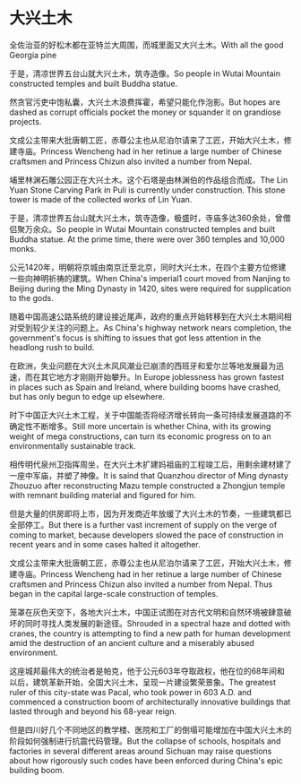 # 大兴土木

<p><span class="chinese">全佐治亚的好松木都在亚特兰大周围，而城里面又大兴土木。</span><span class="english">With all the good Georgia pine</span></p>

<p><span class="chinese">于是，清凉世界五台山就大兴土木，筑寺造像。</span><span class="english">So people in Wutai Mountain constructed temples and built Buddha statue.</span></p>

<p><span class="chinese">然贪官污吏中饱私囊，大兴土木浪费挥霍，希望只能化作泡影。</span><span class="english">But hopes are dashed as corrupt officials pocket the money or squander it on grandiose projects.</span></p>

<p><span class="chinese">文成公主带来大批唐朝工匠，赤尊公主也从尼泊尔请来了工匠，开始大兴土木，修建寺庙。</span><span class="english">Princess Wencheng had in her retinue a large number of Chinese craftsmen and Princess Chizun also invited a number from Nepal.</span></p>

<p><span class="chinese">埔里林渊石雕公园正在大兴土木。这个石塔是由林渊伯的作品组合而成。</span><span class="english">The Lin Yuan Stone Carving Park in Puli is currently under construction. This stone tower is made of the collected works of Lin Yuan.</span></p>

<p><span class="chinese">于是，清凉世界五台山就大兴土木，筑寺造像，极盛时，寺庙多达360余处，曾僧侣聚万余众。</span><span class="english">So people in Wutai Mountain constructed temples and built Buddha statue. At the prime time, there were over 360 temples and 10,000 monks.</span></p>

<p><span class="chinese">公元1420年，明朝将京城由南京迁至北京，同时大兴土木，在四个主要方位修建一些向神明祈祷的建筑。</span><span class="english">When China's imperial1 court moved from Nanjing to Beijing during the Ming Dynasty in 1420, sites were required for supplication to the gods.</span></p>

<p><span class="chinese">随着中国高速公路系统的建设接近尾声，政府的重点开始转移到在大兴土木期间相对受到较少关注的问题上。</span><span class="english">As China's highway network nears completion, the government's focus is shifting to issues that got less attention in the headlong rush to build.</span></p>

<p><span class="chinese">在欧洲，失业问题在大兴土木风风潮业已崩溃的西班牙和爱尔兰等地发展最为迅速，而在其它地方才刚刚开始攀升。</span><span class="english">In Europe joblessness has grown fastest in places such as Spain and Ireland, where building booms have crashed, but has only begun to edge up elsewhere.</span></p>

<p><span class="chinese">时下中国正大兴土木工程，关于中国能否将经济增长转向一条可持续发展道路的不确定性不断增多。</span><span class="english">Still more uncertain is whether China, with its growing weight of mega constructions, can turn its economic progress on to an environmentally sustainable track.</span></p>

<p><span class="chinese">相传明代泉州卫指挥周坐，在大兴土木扩建妈祖庙的工程竣工后，用剩余建材建了一座中军庙，并塑了神像。</span><span class="english">It is saind that Quanzhou director of Ming dynasty Zhouzuo after reconstructing Mazu temple constructed a Zhongjun temple with remnant building material and figured for him.</span></p>

<p><span class="chinese">但是大量的供房即将上市，因为开发商近年放缓了大兴土木的节奏，一些建筑都已全部停工。</span><span class="english">But there is a further vast increment of supply on the verge of coming to market, because developers slowed the pace of construction in recent years and in some cases halted it altogether.</span></p>

<p><span class="chinese">文成公主带来大批唐朝工匠，赤尊公主也从尼泊尔请来了工匠，开始大兴土木，修建寺庙。</span><span class="english">Princess Wencheng had in her retinue a large number of Chinese craftsmen and Princess Chizun also invited a number from Nepal. Thus began in the capital large-scale construction of temples.</span></p>

<p><span class="chinese">笼罩在灰色天空下，各地大兴土木，中国正试图在对古代文明和自然环境被肆意破坏的同时寻找人类发展的新途径。</span><span class="english">Shrouded in a spectral haze and dotted with cranes, the country is attempting to find a new path for human development amid the destruction of an ancient culture and a miserably abused environment.</span></p>

<p><span class="chinese">这座城邦最伟大的统治者是帕克，他于公元603年夺取政权，他在位的68年间和以后，建筑革新开始，全国大兴土木，呈现一片建设繁荣景象。</span><span class="english">The greatest ruler of this city-state was Pacal, who took power in 603 A.D. and commenced a construction boom of architecturally innovative buildings that lasted through and beyond his 68-year reign.</span></p>

<p><span class="chinese">但是四川好几个不同地区的教学楼、医院和工厂的倒塌可能增加在中国大兴土木的阶段如何强制进行抗震代码管理。</span><span class="english">But the collapse of schools, hospitals and factories in several different areas around Sichuan may raise questions about how rigorously such codes have been enforced during China's epic building boom.</span></p>

